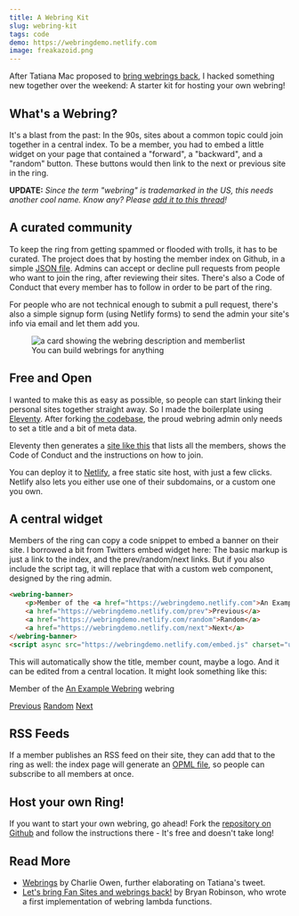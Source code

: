 ```yaml
---
title: A Webring Kit
slug: webring-kit
tags: code
demo: https://webringdemo.netlify.com
image: freakazoid.png
---
```


<p class="lead">After Tatiana Mac proposed to <a href="https://twitter.com/TatianaTMac/status/1114388079630929926">bring webrings back</a>, I hacked something new together over the weekend: A starter kit for hosting your own webring!</p>

## What's a Webring?

It's a blast from the past: In the 90s, sites about a common topic could join together in a central index. To be a member, you had to embed a little widget on your page that contained a "forward", a "backward", and a "random" button. These buttons would then link to the next or previous site in the ring.

__UPDATE:__ *Since the term "webring" is trademarked in the US, this needs another cool name. Know any? Please [add it to this thread](https://github.com/maxboeck/webring/issues/1)!*

## A curated community

To keep the ring from getting spammed or flooded with trolls, it has to be curated. The project does that by hosting the member index on Github, in a simple [JSON file](https://github.com/maxboeck/webring/blob/master/src/data/members.json). Admins can accept or decline pull requests from people who want to join the ring, after reviewing their sites. There's also a Code of Conduct that every member has to follow in order to be part of the ring. 

For people who are not technical enough to submit a pull request, there's also a simple signup form (using Netlify forms) to send the admin your site's info via email and let them add you.

<figure>
  <img src="{{ 'webring-card.png' | media(page) }}" alt="a card showing the webring description and memberlist" />
  <figcaption>You can build webrings for anything</figcaption>
</figure>

## Free and Open

I wanted to make this as easy as possible, so people can start linking their personal sites together straight away. So I made the boilerplate using [Eleventy](https://www.11ty.io/). After forking [the codebase](https://github.com/maxboeck/webring), the proud webring admin only needs to set a title and a bit of meta data.

Eleventy then generates a [site like this](https://webringdemo.netlify.com) that lists all the members, shows the Code of Conduct and the instructions on how to join.

You can deploy it to [Netlify](https://www.netlify.com/), a free static site host, with just a few clicks. Netlify also lets you either use one of their subdomains, or a custom one you own.

## A central widget

Members of the ring can copy a code snippet to embed a banner on their site. I borrowed a bit from Twitters embed widget here: The basic markup is just a link to the index, and the prev/random/next links. But if you also include the script tag, it will replace that with a custom web component, designed by the ring admin.

```html
<webring-banner>
    <p>Member of the <a href="https://webringdemo.netlify.com">An Example Webring</a> webring</p>
    <a href="https://webringdemo.netlify.com/prev">Previous</a>
    <a href="https://webringdemo.netlify.com/random">Random</a>
    <a href="https://webringdemo.netlify.com/next">Next</a>
</webring-banner>
<script async src="https://webringdemo.netlify.com/embed.js" charset="utf-8"></script>
```

This will automatically show the title, member count, maybe a logo. And it can be edited from a central location. It might look something like this:

<webring-banner>
    <p>Member of the <a href="https://webringdemo.netlify.com">An Example Webring</a> webring</p>
    <a href="https://webringdemo.netlify.com/prev">Previous</a>
    <a href="https://webringdemo.netlify.com/random">Random</a>
    <a href="https://webringdemo.netlify.com/next">Next</a>
</webring-banner>
<script async src="https://webringdemo.netlify.com/embed.js" charset="utf-8"></script>

## RSS Feeds

If a member publishes an RSS feed on their site, they can add that to the ring as well: the index page will generate an [OPML file](https://de.wikipedia.org/wiki/Outline_Processor_Markup_Language), so people can subscribe to all members at once.

## Host your own Ring!

If you want to start your own webring, go ahead! Fork the [repository on Github](https://github.com/maxboeck/webring) and follow the instructions there - It's free and doesn't take long!

## Read More

* [Webrings](https://www.sonniesedge.net/posts/webrings) by Charlie Owen, further elaborating on Tatiana's tweet.
* [Let's bring Fan Sites and webrings back!](https://bryanlrobinson.com/blog/2019/02/07/bring-fansites-back-to-the-web/) by Bryan Robinson, who wrote a first implementation of webring lambda functions.
